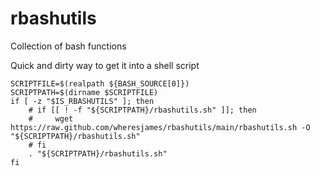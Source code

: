 # rbashutils
Collection of bash functions


Quick and dirty way to get it into a shell script

    SCRIPTFILE=$(realpath ${BASH_SOURCE[0]})
    SCRIPTPATH=$(dirname $SCRIPTFILE)
    if [ -z "$IS_RBASHUTILS" ]; then
        # if [[ ! -f "${SCRIPTPATH}/rbashutils.sh" ]]; then
        #     wget https://raw.github.com/wheresjames/rbashutils/main/rbashutils.sh -O "${SCRIPTPATH}/rbashutils.sh"
        # fi
        . "${SCRIPTPATH}/rbashutils.sh"
    fi
